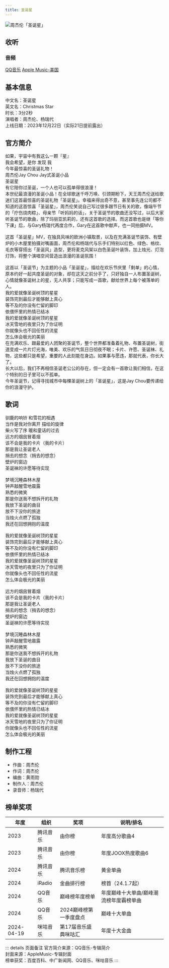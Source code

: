 ```yaml
---
title: 圣诞星
---
```

![周杰伦「圣诞星」](//public.jaychou.wiki/index/index_shengdanxing.jpeg/ys+sy "周杰伦「圣诞星」" )
## 收听
### 音频
[QQ音乐](https://y.qq.com/n/ryqq/albumDetail/001ln9YB420a7b)
[Apple Music-美国](https://music.apple.com/us/album/聖誕星-feat-楊瑞代-single/1722042209)

## 基本信息
中文名：圣诞星<br/>
英文名：Christmas Star<br/>
时长：3分2秒<br/>
演唱者：周杰伦、杨瑞代<br/>
上线日期：2023年12月22日（实际21日提前露出）<br/>

## 官方简介
如果，宇宙中有我这么一颗『星』<br/>
我会希望，是你 发现 我 <br/>
今年最惊喜的圣诞礼物！ <br/>
周杰伦Jay Chou Jay式圣诞小品 <br/>
圣诞星 <br/>
有它陪你过圣诞，一个人也可以孤单得很浪漫！ <br/>
本世纪最浪漫的圣诞小品！在全球歌迷千呼万唤、引颈期盼下，天王周杰伦送给歌迷们这首最惊喜的圣诞礼物「圣诞星」。幸福来得出奇不意，甚至事先连公司都不知道的这首惊喜「圣诞星」，周杰伦笑说自己写过很多跟节日有关的歌，像端午节的「疗伤烧肉粽」、母亲节「听妈妈的话」，关于圣诞节的歌曲还没写过，以后大家听圣诞节的歌曲，除了玛丽亚凯莉的，还有这首歌的选择。而这首歌也是继「等你下课」后，与Gary杨瑞代再度合作，Gary在这首歌中献声，也一同拍摄MV。 <br/><br/>
这首「圣诞星」MV，在独具风味的欧洲小镇取景，以及在充满圣诞节装饰、有壁炉的小木屋里拍摄对嘴画面，周杰伦和杨瑞代与乐手们特别以红色、绿色、格纹、毛衣等穿搭出「圣诞风」造型，更将麦克风架以白色圣诞叶装饰，加上烛光、灯泡灯饰，将整个演唱空间营造出浪漫的圣诞氛围！ <br/><br/>
这首以「圣诞节」为主题的小品「圣诞星」，描绘在欢乐节庆里「剩单」的心情，原本约好一起共度圣诞的对象，却在这天之前分手了，只好独自一人布置圣诞树，心情就像圣诞树上的星，无人共享；只能写成一首歌，献给世界上每个被落单的人。 <br/>
我的爱就像圣诞树顶的星星 <br/>
装饰完到最后才能够献上真心 <br/>
等不及的你没有伫留的脚印 <br/>
依偎怀里的热情已结冰 <br/>
我的爱就像圣诞树顶的星星 <br/>
冰天雪地的夜里只为了你证明 <br/>
你就像头也不回任性的流星 <br/>
怎么体会极光的美丽 <br/>
在充满欢乐、跟最爱的人团聚的圣诞节，整个世界都准备着礼物、布置圣诞树，街道变成一片片灯光海，唯美、欢乐的气氛日日彻夜不眠；卡片、许愿、圣诞袜、礼物，这些都只是希望，重要的人此刻能在身边。如果事与愿违，那就代表，你长大了。 <br/>
长大以后，我们不再相信圣诞老公公的存在，但一定会有一首歌让我们相信，在这个特别的日子里可以不孤单。 <br/>
今年圣诞节，记得寻找城市中每棵圣诞树上的「圣诞星」，这是Jay Chou要传递给你的浪漫守护。

## 歌词

驯鹿的响铃 和雪花的相遇<br/>
当作是我对你离开 描绘的旋律<br/>
柴火写了序 暖和童话的过去<br/>
远方的烟囱冒着烟<br/>
该不会是我的卡片（我的卡片）<br/>
那是我让圣诞老人<br/>
捎去的想念（捎去的想念）<br/>
壁炉的窗边<br/>
圣诞袜的许愿等待实现<br/><br/>
梦境沉睡森林木屋<br/>
钟声敲醒雪地晨露<br/>
熟悉的微笑<br/>
那是你送我不想拆开的礼物<br/>
我放下圣诞的曲目<br/>
放不下没你的旅途<br/>
当烛火点燃了孤独<br/>
我还在回想拥抱的温度<br/><br/>
我的爱就像圣诞树顶的星星<br/>
装饰完到最后才能够献上真心<br/>
等不及的你没有伫留的脚印<br/>
依偎怀里的热情已结冰<br/>
我的爱就像圣诞树顶的星星<br/>
冰天雪地的夜里只为了你证明<br/>
你就像头也不回任性的流星<br/>
怎么体会极光的美丽<br/><br/>
远方的烟囱冒着烟<br/>
该不会是我的卡片（我的卡片）<br/>
那是我让圣诞老人<br/>
捎去的想念（捎去的想念）<br/>
壁炉的窗边<br/>
圣诞袜的许愿等待实现<br/><br/>
梦境沉睡森林木屋<br/>
钟声敲醒雪地晨露<br/>
熟悉的微笑<br/>
那是你送我不想拆开的礼物<br/>
我放下圣诞的曲目<br/>
放不下没你的旅途<br/>
当烛火点燃了孤独<br/>
我还在回想拥抱的温度<br/><br/>
我的爱就像圣诞树顶的星星<br/>
装饰完到最后才能够献上真心<br/>
等不及的你没有伫留的脚印<br/>
依偎怀里的热情已结冰<br/>
我的爱就像圣诞树顶的星星<br/>
冰天雪地的夜里只为了你证明<br/>
你就像头也不回任性的流星<br/>
怎么体会极光的美丽<br/>

## 制作工程
- 作曲：周杰伦
- 作词：周杰伦
- 编曲：黄雨勋
- 制作人：周杰伦
- 录音师：杨瑞代

## 榜单奖项
| 年度  | 组织  | 奖项  | 说明/排名  |
| --- | ------------ | ------------ | ------------ |
| 2023|腾讯音乐 |由你榜 | 年度高分歌曲4 |
| 2023|腾讯音乐 |由你榜 | 年度JOOX热度歌曲6 |
| 2024|腾讯音乐 |腾讯音乐榜 | 黄金单曲 |
| 2024|iRadio |金曲排行榜 | 榜首（24.1.7起） |
| 2024|QQ音乐 |巅峰榜年度榜单 | 年度巅峰十大单曲/巅峰潮流榜年度霸榜单曲 |
| 2024|QQ音乐 |2024巅峰榜第一季度盘点 | 巅峰十大单曲 |
| 2024-04-19|咪咕音乐 |第17届音乐盛典咪咕汇 | 年度十大金曲 |


::: details 页面备注
官方简介来源：QQ音乐-专辑简介<br/>
封面来源：AppleMusic-专辑封面<br/>
榜单获奖：百度百科、中广新闻网、QQ音乐、咪咕音乐
:::